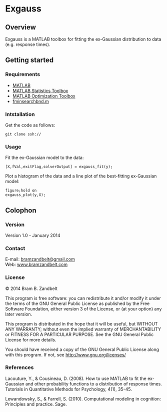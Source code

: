 # Exgauss


## Overview

Exgauss is a MATLAB toolbox for fitting the ex-Gaussian distribution to data (e.g. response times).

## Getting started


### Requirements

* [MATLAB](http://www.mathworks.com)
* [MATLAB Statistics Toolbox](http://www.mathworks.com/products/statistics/)
* [MATLAB Optimization Toolbox](http://www.mathworks.com/products/optimization/)
* [fminsearchbnd.m](http://www.mathworks.com/matlabcentral/fileexchange/8277-fminsearchbnd-fminsearchcon)


### Intstallation

Get the code as follows:

```
git clone ssh://
```

### Usage

Fit the ex-Gaussian model to the data:

```
[X,fVal,exitFlag,solverOutput] = exgauss_fit(y);
```

Plot a histogram of the data and a line plot of the best-fitting ex-Gaussian model:


```
figure;hold on
exgauss_plot(y,X);
```

## Colophon


### Version

Version 1.0 - January 2014

### Contact

E-mail: bramzandbelt@gmail.com  
Web: www.bramzandbelt.com  

### License

&copy; 2014  Bram B. Zandbelt

This program is free software: you can redistribute it and/or modify
it under the terms of the GNU General Public License as published by
the Free Software Foundation, either version 3 of the License, or
(at your option) any later version.

This program is distributed in the hope that it will be useful,
but WITHOUT ANY WARRANTY; without even the implied warranty of
MERCHANTABILITY or FITNESS FOR A PARTICULAR PURPOSE.  See the
GNU General Public License for more details.

You should have received a copy of the GNU General Public License
along with this program.  If not, see <http://www.gnu.org/licenses/>

### References

Lacouture, Y., & Cousineau, D. (2008). How to use MATLAB to fit the ex-Gaussian and other probability functions to a distribution of response times. Tutorials in Quantitative Methods for Psychology, 4(1), 35-45.  

Lewandowsky, S., & Farrell, S. (2010). Computational modeling in cognition: Principles and practice. Sage.
